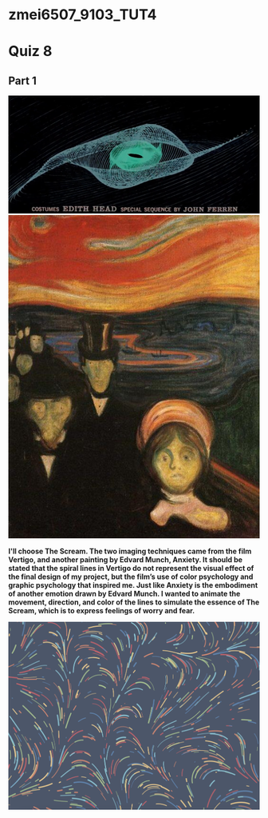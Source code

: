 # zmei6507_9103_TUT4

# Quiz 8
## Part 1

![An image of Anxiety](readmeImages/9103Vertigo.png)
![An image of Anxiety](readmeImages/Anxiety.jpeg)

**I'll choose The Scream. The two imaging techniques came from the film Vertigo, and another painting by Edvard Munch, Anxiety. It should be stated that the spiral lines in Vertigo do not represent the visual effect of the final design of my project, but the film’s use of color psychology and graphic psychology that inspired me. Just like Anxiety is the embodiment of another emotion drawn by Edvard Munch. I wanted to animate the movement, direction, and color of the lines to simulate the essence of The Scream, which is to express feelings of worry and fear.**




![An image of Sample 1](readmeImages/9103Sample1.png)
